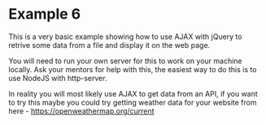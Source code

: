# Example 6

This is a very basic example showing how to use AJAX with jQuery to retrive some data from a file and display it on the web page.

You will need to run your own server for this to work on your machine locally. Ask your mentors for help with this, the easiest way to do this is to use NodeJS with http-server.

In reality you will most likely use AJAX to get data from an API, if you want to try this maybe you could try getting weather data for your website from here - https://openweathermap.org/current